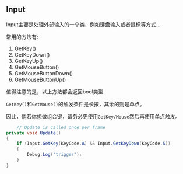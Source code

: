 ## Input
Input主要是处理外部输入的一个类，例如键盘输入或者鼠标等方式...

常用的方法有:
1. GetKey()
2. GetKeyDown()
3. GetKeyUp()
4. GetMouseButton()
5. GetMouseButtonDown()
6. GetMouseButtonUp()

值得注意的是，以上方法都会返回bool类型

`GetKey()`和`GetMouse()`的触发条件是长按，其余的则是单点。

因此，倘若你想做组合键，请务必先使用`GetKey/Mouse`然后再使用单点触发。

```csharp
    // Update is called once per frame
private void Update()
{
    if (Input.GetKey(KeyCode.A) && Input.GetKeyDown(KeyCode.S))
    {
        Debug.Log("trigger");
    }
}
```